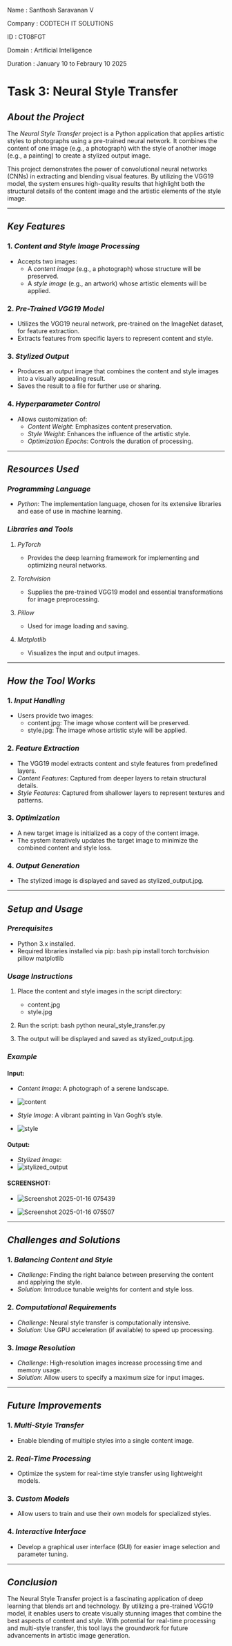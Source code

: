 Name : Santhosh Saravanan V

Company : CODTECH IT SOLUTIONS

ID : CT08FGT

Domain : Artificial Intelligence

Duration : January 10 to Febraury 10 2025


# Task 3: Neural Style Transfer

## *About the Project*

The *Neural Style Transfer* project is a Python application that applies artistic styles to photographs using a pre-trained neural network. It combines the content of one image (e.g., a photograph) with the style of another image (e.g., a painting) to create a stylized output image.

This project demonstrates the power of convolutional neural networks (CNNs) in extracting and blending visual features. By utilizing the VGG19 model, the system ensures high-quality results that highlight both the structural details of the content image and the artistic elements of the style image.

---

## *Key Features*

### 1. *Content and Style Image Processing*
- Accepts two images:
  - A *content image* (e.g., a photograph) whose structure will be preserved.
  - A *style image* (e.g., an artwork) whose artistic elements will be applied.

### 2. *Pre-Trained VGG19 Model*
- Utilizes the VGG19 neural network, pre-trained on the ImageNet dataset, for feature extraction.
- Extracts features from specific layers to represent content and style.

### 3. *Stylized Output*
- Produces an output image that combines the content and style images into a visually appealing result.
- Saves the result to a file for further use or sharing.

### 4. *Hyperparameter Control*
- Allows customization of:
  - *Content Weight*: Emphasizes content preservation.
  - *Style Weight*: Enhances the influence of the artistic style.
  - *Optimization Epochs*: Controls the duration of processing.

---

## *Resources Used*

### *Programming Language*
- *Python*: The implementation language, chosen for its extensive libraries and ease of use in machine learning.

### *Libraries and Tools*
1. *PyTorch*
   - Provides the deep learning framework for implementing and optimizing neural networks.

2. *Torchvision*
   - Supplies the pre-trained VGG19 model and essential transformations for image preprocessing.

3. *Pillow*
   - Used for image loading and saving.

4. *Matplotlib*
   - Visualizes the input and output images.

---

## *How the Tool Works*

### 1. *Input Handling*
- Users provide two images:
  - content.jpg: The image whose content will be preserved.
  - style.jpg: The image whose artistic style will be applied.

### 2. *Feature Extraction*
- The VGG19 model extracts content and style features from predefined layers.
- *Content Features*: Captured from deeper layers to retain structural details.
- *Style Features*: Captured from shallower layers to represent textures and patterns.

### 3. *Optimization*
- A new target image is initialized as a copy of the content image.
- The system iteratively updates the target image to minimize the combined content and style loss.

### 4. *Output Generation*
- The stylized image is displayed and saved as stylized_output.jpg.

---

## *Setup and Usage*

### *Prerequisites*
- Python 3.x installed.
- Required libraries installed via pip:
  bash
  pip install torch torchvision pillow matplotlib
  

### *Usage Instructions*
1. Place the content and style images in the script directory:
   - content.jpg
   - style.jpg
2. Run the script:
   bash
   python neural_style_transfer.py
   
3. The output will be displayed and saved as stylized_output.jpg.

### *Example*
#### Input:
- *Content Image*: A photograph of a serene landscape.
- ![content](https://github.com/user-attachments/assets/5f83d78b-8d92-414a-8a67-8d9b727b7138)

- *Style Image*: A vibrant painting in Van Gogh’s style.
- ![style](https://github.com/user-attachments/assets/d4550bf0-9557-4936-ace8-2724e6b39759)


#### Output:
- *Stylized Image*:
- ![stylized_output](https://github.com/user-attachments/assets/f5798a77-d064-4bc3-b959-7dd2a04fd1bd)
#### SCREENSHOT:
- ![Screenshot 2025-01-16 075439](https://github.com/user-attachments/assets/3484f991-3d96-44fa-ba96-8ad66d43d5d7)

- ![Screenshot 2025-01-16 075507](https://github.com/user-attachments/assets/eecd0748-fa60-4a32-b125-f9a862159190)



---

## *Challenges and Solutions*

### 1. *Balancing Content and Style*
- *Challenge*: Finding the right balance between preserving the content and applying the style.
- *Solution*: Introduce tunable weights for content and style loss.

### 2. *Computational Requirements*
- *Challenge*: Neural style transfer is computationally intensive.
- *Solution*: Use GPU acceleration (if available) to speed up processing.

### 3. *Image Resolution*
- *Challenge*: High-resolution images increase processing time and memory usage.
- *Solution*: Allow users to specify a maximum size for input images.

---

## *Future Improvements*

### 1. *Multi-Style Transfer*
- Enable blending of multiple styles into a single content image.

### 2. *Real-Time Processing*
- Optimize the system for real-time style transfer using lightweight models.

### 3. *Custom Models*
- Allow users to train and use their own models for specialized styles.

### 4. *Interactive Interface*
- Develop a graphical user interface (GUI) for easier image selection and parameter tuning.

---

## *Conclusion*

The Neural Style Transfer project is a fascinating application of deep learning that blends art and technology. By utilizing a pre-trained VGG19 model, it enables users to create visually stunning images that combine the best aspects of content and style. With potential for real-time processing and multi-style transfer, this tool lays the groundwork for future advancements in artistic image generation.
